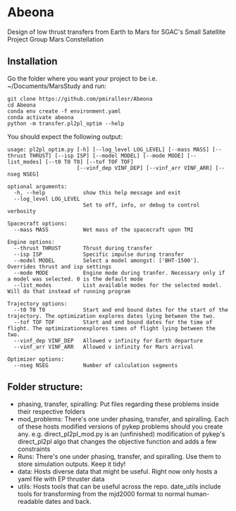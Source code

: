 # Abeona
Design of low thrust transfers from Earth to Mars for SGAC's Small Satellite Project Group Mars Constellation

## Installation

Go the folder where you want your project to be i.e. ~/Documents/MarsStudy and run:

```
git clone https://github.com/pmirallesr/Abeona
cd Abeona
conda env create -f environment.yaml
conda activate abeona
python -m transfer.pl2pl_optim --help
```
	
You should expect the following output:
	
```
usage: pl2pl_optim.py [-h] [--log_level LOG_LEVEL] [--mass MASS] [--thrust THRUST] [--isp ISP] [--model MODEL] [--mode MODE] [--list_modes] [--t0 T0 T0] [--tof TOF TOF]
                      [--vinf_dep VINF_DEP] [--vinf_arr VINF_ARR] [--nseg NSEG]

optional arguments:
  -h, --help            show this help message and exit
  --log_level LOG_LEVEL
                        Set to off, info, or debug to control verbosity

Spacecraft options:
  --mass MASS           Wet mass of the spacecraft upon TMI

Engine options:
  --thrust THRUST       Thrust during transfer
  --isp ISP             Specific impulse during transfer
  --model MODEL         Select a model amongst: ['BHT-1500']. Overrides thrust and isp settings
  --mode MODE           Engine mode during tranfer. Necessary only if a model was selected. 0 is the default mode
  --list_modes          List available modes for the selected model. Will do that instead of running program

Trajectory options:
  --t0 T0 T0            Start and end bound dates for the start of the trajectory. The optimization explores dates lying between the two.
  --tof TOF TOF         Start and end bound dates for the time of flight. The optimizationexplores times of flight lying between the two.
  --vinf_dep VINF_DEP   Allowed v infinity for Earth departure
  --vinf_arr VINF_ARR   Allowed v infinity for Mars arrival

Optimizer options:
  --nseg NSEG           Number of calculation segments
```
	
## Folder structure:
- phasing, transfer, spiralling: Put files regarding these problems inside their respective folders
- mod_problems: There's one under phasing, transfer, and spiralling. Each of these hosts modified versions of pykep problems should you create any. e.g. direct_pl2pl_mod.py is an (unfinished) modification of pykep's direct_pl2pl algo that changes the objective function and adds a few constraints
- Runs: There's one under phasing, transfer, and spiralling. Use them to store simulation outputs. Keep it tidy!
- data: Hosts diverse data that might be useful. Right now only hosts a yaml file with EP thruster data
- utils: Hosts tools that can be useful across the repo. date_utils include tools for transforming from the mjd2000 format to normal human-readable dates and back.
